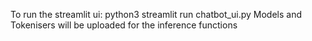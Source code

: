 To run the streamlit ui: python3 streamlit run chatbot_ui.py
Models and Tokenisers will be uploaded for the inference functions
